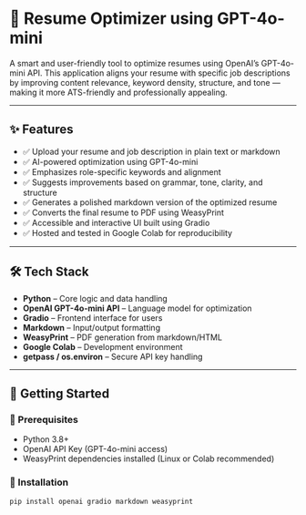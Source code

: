 # 🧠 Resume Optimizer using GPT-4o-mini

A smart and user-friendly tool to optimize resumes using OpenAI’s GPT-4o-mini API. This application aligns your resume with specific job descriptions by improving content relevance, keyword density, structure, and tone — making it more ATS-friendly and professionally appealing.

---

## ✨ Features

- ✅ Upload your resume and job description in plain text or markdown
- ✅ AI-powered optimization using GPT-4o-mini
- ✅ Emphasizes role-specific keywords and alignment
- ✅ Suggests improvements based on grammar, tone, clarity, and structure
- ✅ Generates a polished markdown version of the optimized resume
- ✅ Converts the final resume to PDF using WeasyPrint
- ✅ Accessible and interactive UI built using Gradio
- ✅ Hosted and tested in Google Colab for reproducibility

---

## 🛠️ Tech Stack

- **Python** – Core logic and data handling
- **OpenAI GPT-4o-mini API** – Language model for optimization
- **Gradio** – Frontend interface for users
- **Markdown** – Input/output formatting
- **WeasyPrint** – PDF generation from markdown/HTML
- **Google Colab** – Development environment
- **getpass / os.environ** – Secure API key handling

---

## 🚀 Getting Started

### 🔑 Prerequisites

- Python 3.8+
- OpenAI API Key (GPT-4o-mini access)
- WeasyPrint dependencies installed (Linux or Colab recommended)

### 🧰 Installation

```bash
pip install openai gradio markdown weasyprint

